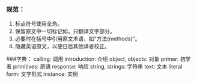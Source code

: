 ### 规范：
1. 标点符号使用全角。
2. 保留原文中一切标记如<span>，只翻译文字部分。
3. 必要时在括号中引用原文术语，如"方法(methods)"。
4. 隐藏英语原文，以便日后其他译者校正。  


###字典：
calling: 调用
introduction: 介绍
object, objects: 对象
primer: 初学者
primitives: 原语
response: 响应
string, strings: 字符串
text: 文本
literal form: 文字形式
instance: 实例
